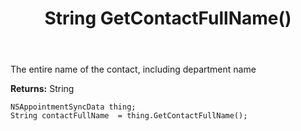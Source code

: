 ﻿---
uid: crmscript_ref_NSAppointmentSyncData_GetContactFullName
title: String GetContactFullName()
intellisense: NSAppointmentSyncData.GetContactFullName
keywords: NSAppointmentSyncData, GetContactFullName
so.topic: reference
---

The entire name of the contact, including department name

**Returns:** String


```crmscript
NSAppointmentSyncData thing;
String contactFullName  = thing.GetContactFullName();
```


